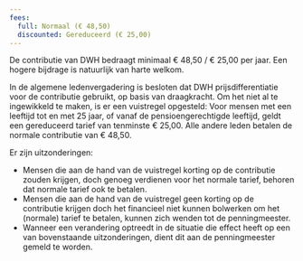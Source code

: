 ```yaml
---
fees:
  full: Normaal (€ 48,50)
  discounted: Gereduceerd (€ 25,00)
---
```


De contributie van DWH bedraagt minimaal € 48,50 / € 25,00 per jaar. Een hogere bijdrage is natuurlijk van harte
welkom.

In de algemene ledenvergadering is besloten dat DWH prijsdifferentiatie voor de contributie gebruikt, op basis van
draagkracht. Om het niet al te ingewikkeld te maken, is er een vuistregel opgesteld: Voor mensen met een leeftijd
tot en met 25 jaar, of vanaf de pensioengerechtigde leeftijd, geldt een gereduceerd tarief van tenminste € 25,00.
Alle andere leden betalen de normale contributie van € 48,50.

Er zijn uitzonderingen:
* Mensen die aan de hand van de vuistregel korting op de contributie zouden krijgen, doch genoeg verdienen
  voor het normale tarief, behoren dat normale tarief ook te betalen.
* Mensen die aan de hand van de vuistregel geen korting op de contributie krijgen doch het financieel niet
  kunnen bolwerken om het (normale) tarief te betalen, kunnen zich wenden tot de penningmeester.
* Wanneer een verandering optreedt in de situatie die effect heeft op een van bovenstaande uitzonderingen,
  dient dit aan de penningmeester gemeld te worden.
